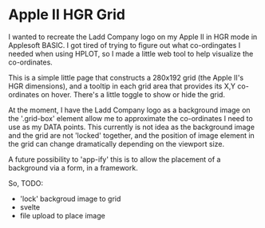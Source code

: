 # Apple II HGR Grid
I wanted to recreate the Ladd Company logo on my Apple II in HGR mode in Applesoft BASIC. I got tired of trying to figure out what co-ordingates I needed when using HPLOT, so I made a little web tool to help visualize the co-ordinates. 

This is a simple little page that constructs a 280x192 grid (the Apple II's HGR dimensions), and a tooltip in each grid area that provides its X,Y co-ordinates on hover. There's a little toggle to show or hide the grid.  

At the moment, I have the Ladd Company logo as a background image on the '.grid-box' element allow me to approximate the co-ordinates I need to use as my DATA points. This currently is not idea as the background image and the grid are not 'locked' together, and the position of image element in the grid can change dramatically depending on the viewport size. 

A future possibility to 'app-ify' this is to allow the placement of a background via a form, in a framework. 

So, TODO: 
- 'lock' backgroud image to grid
- svelte
- file upload to place image